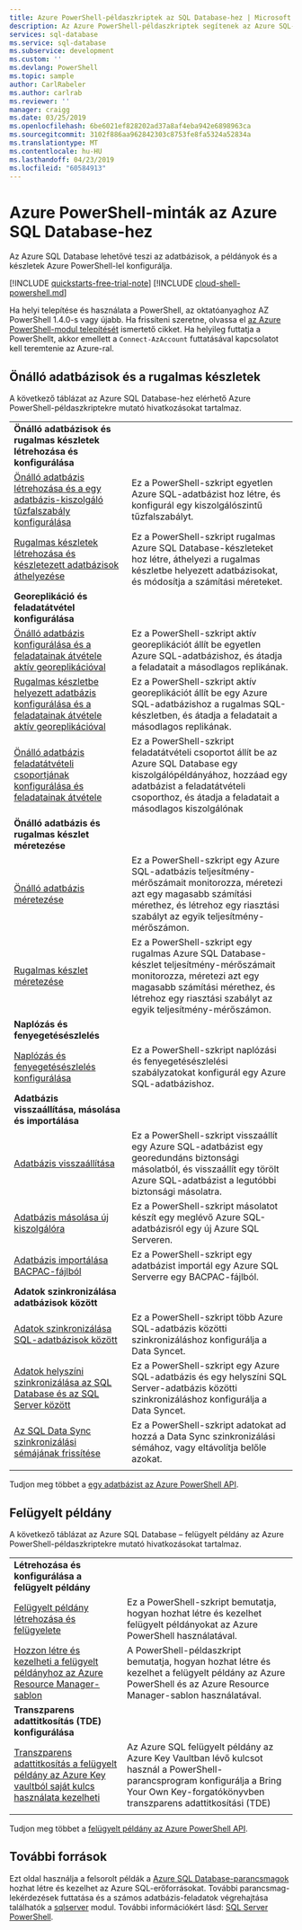```yaml
---
title: Azure PowerShell-példaszkriptek az SQL Database-hez | Microsoft Docs
description: Az Azure PowerShell-példaszkriptek segítenek az Azure SQL-adatbáziskiszolgálók, rugalmas készletek, adatbázisok és tűzfalak létrehozásában és felügyeletében.
services: sql-database
ms.service: sql-database
ms.subservice: development
ms.custom: ''
ms.devlang: PowerShell
ms.topic: sample
author: CarlRabeler
ms.author: carlrab
ms.reviewer: ''
manager: craigg
ms.date: 03/25/2019
ms.openlocfilehash: 6be6021ef828202ad37a8af4eba942e6898963ca
ms.sourcegitcommit: 3102f886aa962842303c8753fe8fa5324a52834a
ms.translationtype: MT
ms.contentlocale: hu-HU
ms.lasthandoff: 04/23/2019
ms.locfileid: "60584913"
---
```

# <a name="azure-powershell-samples-for-azure-sql-database"></a>Azure PowerShell-minták az Azure SQL Database-hez

Az Azure SQL Database lehetővé teszi az adatbázisok, a példányok és a készletek Azure PowerShell-lel konfigurálja.

[!INCLUDE [quickstarts-free-trial-note](../../includes/quickstarts-free-trial-note.md)]
[!INCLUDE [cloud-shell-powershell.md](../../includes/cloud-shell-powershell.md)]

Ha helyi telepítése és használata a PowerShell, az oktatóanyaghoz AZ PowerShell 1.4.0-s vagy újabb. Ha frissíteni szeretne, olvassa el [az Azure PowerShell-modul telepítését](/powershell/azure/install-az-ps) ismertető cikket. Ha helyileg futtatja a PowerShellt, akkor emellett a `Connect-AzAccount` futtatásával kapcsolatot kell teremtenie az Azure-ral.

## <a name="single-database-and-elastic-pools"></a>Önálló adatbázisok és a rugalmas készletek

A következő táblázat az Azure SQL Database-hez elérhető Azure PowerShell-példaszkriptekre mutató hivatkozásokat tartalmaz.

| |  |
|---|---|
|**Önálló adatbázisok és rugalmas készletek létrehozása és konfigurálása**||
| [Önálló adatbázis létrehozása és a egy adatbázis-kiszolgáló tűzfalszabály konfigurálása](scripts/sql-database-create-and-configure-database-powershell.md?toc=%2fpowershell%2fmodule%2ftoc.json) | Ez a PowerShell-szkript egyetlen Azure SQL-adatbázist hoz létre, és konfigurál egy kiszolgálószintű tűzfalszabályt. |
| [Rugalmas készletek létrehozása és készletezett adatbázisok áthelyezése](scripts/sql-database-move-database-between-pools-powershell.md?toc=%2fpowershell%2fmodule%2ftoc.json) | Ez a PowerShell-szkript rugalmas Azure SQL Database-készleteket hoz létre, áthelyezi a rugalmas készletbe helyezett adatbázisokat, és módosítja a számítási méreteket.|
|**Georeplikáció és feladatátvétel konfigurálása**||
| [Önálló adatbázis konfigurálása és a feladatainak átvétele aktív georeplikációval](scripts/sql-database-setup-geodr-and-failover-database-powershell.md?toc=%2fpowershell%2fmodule%2ftoc.json)| Ez a PowerShell-szkript aktív georeplikációt állít be egyetlen Azure SQL-adatbázishoz, és átadja a feladatait a másodlagos replikának. |
| [Rugalmas készletbe helyezett adatbázis konfigurálása és a feladatainak átvétele aktív georeplikációval](scripts/sql-database-setup-geodr-and-failover-pool-powershell.md?toc=%2fpowershell%2fmodule%2ftoc.json)| Ez a PowerShell-szkript aktív georeplikációt állít be egy Azure SQL-adatbázishoz a rugalmas SQL-készletben, és átadja a feladatait a másodlagos replikának. |
| [Önálló adatbázis feladatátvételi csoportjának konfigurálása és feladatainak átvétele](scripts/sql-database-setup-geodr-failover-database-failover-group-powershell.md?toc=%2fpowershell%2fmodule%2ftoc.json) | Ez a PowerShell-szkript feladatátvételi csoportot állít be az Azure SQL Database egy kiszolgálópéldányához, hozzáad egy adatbázist a feladatátvételi csoporthoz, és átadja a feladatait a másodlagos kiszolgálónak |
|**Önálló adatbázis és rugalmas készlet méretezése**||
| [Önálló adatbázis méretezése](scripts/sql-database-monitor-and-scale-database-powershell.md?toc=%2fpowershell%2fmodule%2ftoc.json) | Ez a PowerShell-szkript egy Azure SQL-adatbázis teljesítmény-mérőszámait monitorozza, méretezi azt egy magasabb számítási mérethez, és létrehoz egy riasztási szabályt az egyik teljesítmény-mérőszámon. |
| [Rugalmas készlet méretezése](scripts/sql-database-monitor-and-scale-pool-powershell.md?toc=%2fpowershell%2fmodule%2ftoc.json) | Ez a PowerShell-szkript egy rugalmas Azure SQL Database-készlet teljesítmény-mérőszámait monitorozza, méretezi azt egy magasabb számítási mérethez, és létrehoz egy riasztási szabályt az egyik teljesítmény-mérőszámon.  |
| **Naplózás és fenyegetésészlelés** |
| [Naplózás és fenyegetésészlelés konfigurálása](scripts/sql-database-auditing-and-threat-detection-powershell.md?toc=%2fpowershell%2fmodule%2ftoc.json)| Ez a PowerShell-szkript naplózási és fenyegetésészlelési szabályzatokat konfigurál egy Azure SQL-adatbázishoz. |
| **Adatbázis visszaállítása, másolása és importálása**||
| [Adatbázis visszaállítása](scripts/sql-database-restore-database-powershell.md?toc=%2fpowershell%2fmodule%2ftoc.json)| Ez a PowerShell-szkript visszaállít egy Azure SQL-adatbázist egy georedundáns biztonsági másolatból, és visszaállít egy törölt Azure SQL-adatbázist a legutóbbi biztonsági másolatra. |
| [Adatbázis másolása új kiszolgálóra](scripts/sql-database-copy-database-to-new-server-powershell.md?toc=%2fpowershell%2fmodule%2ftoc.json)| Ez a PowerShell-szkript másolatot készít egy meglévő Azure SQL-adatbázisról egy új Azure SQL Serveren. |
| [Adatbázis importálása BACPAC-fájlból](scripts/sql-database-import-from-bacpac-powershell.md?toc=%2fpowershell%2fmodule%2ftoc.json)| Ez a PowerShell-szkript egy adatbázist importál egy Azure SQL Serverre egy BACPAC-fájlból. |
| **Adatok szinkronizálása adatbázisok között**||
| [Adatok szinkronizálása SQL-adatbázisok között](scripts/sql-database-sync-data-between-sql-databases.md?toc=%2fpowershell%2fmodule%2ftoc.json) | Ez a PowerShell-szkript több Azure SQL-adatbázis közötti szinkronizáláshoz konfigurálja a Data Syncet. |
| [Adatok helyszíni szinkronizálása az SQL Database és az SQL Server között](scripts/sql-database-sync-data-between-azure-onprem.md?toc=%2fpowershell%2fmodule%2ftoc.json) | Ez a PowerShell-szkript egy Azure SQL-adatbázis és egy helyszíni SQL Server-adatbázis közötti szinkronizáláshoz konfigurálja a Data Syncet. |
| [Az SQL Data Sync szinkronizálási sémájának frissítése](scripts/sql-database-sync-update-schema.md?toc=%2fpowershell%2fmodule%2ftoc.json) | Ez a PowerShell-szkript adatokat ad hozzá a Data Sync szinkronizálási sémához, vagy eltávolítja belőle azokat. |
|||

Tudjon meg többet a [egy adatbázist az Azure PowerShell API](sql-database-single-databases-manage.md#powershell-manage-sql-database-servers-and-single-databases).

## <a name="managed-instance"></a>Felügyelt példány

A következő táblázat az Azure SQL Database – felügyelt példány az Azure PowerShell-példaszkriptekre mutató hivatkozásokat tartalmaz.

| |  |
|---|---|
|**Létrehozása és konfigurálása a felügyelt példány**||
| [Felügyelt példány létrehozása és felügyelete](scripts/sql-database-create-configure-managed-instance-powershell.md) | Ez a PowerShell-szkript bemutatja, hogyan hozhat létre és kezelhet felügyelt példányokat az Azure PowerShell használatával. |
| [Hozzon létre és kezelheti a felügyelt példányhoz az Azure Resource Manager-sablon](scripts/sql-managed-instance-create-powershell-azure-resource-manager-template.md?toc=%2fpowershell%2fmodule%2ftoc.json) | A PowerShell-példaszkript bemutatja, hogyan hozhat létre és kezelhet a felügyelt példány az Azure PowerShell és az Azure Resource Manager-sablon használatával.|
| **Transzparens adattitkosítás (TDE) konfigurálása**||
| [Transzparens adattitkosítás a felügyelt példány az Azure Key vaultból saját kulcs használata kezelheti](scripts/transparent-data-encryption-byok-sql-managed-instance-powershell.md?toc=%2fpowershell%2fmodule%2ftoc.json)| Az Azure SQL felügyelt példány az Azure Key Vaultban lévő kulcsot használ a PowerShell-parancsprogram konfigurálja a Bring Your Own Key-forgatókönyvben transzparens adattitkosítási (TDE)|
|||

Tudjon meg többet a [felügyelt példány az Azure PowerShell API](sql-database-managed-instance-create-manage.md#powershell-create-and-manage-managed-instances).

## <a name="additional-resources"></a>További források

Ezt oldal használja a felsorolt példák a [Azure SQL Database-parancsmagok](/powershell/module/az.sql/) hozhat létre és kezelhet az Azure SQL-erőforrásokat. További parancsmag-lekérdezések futtatása és a számos adatbázis-feladatok végrehajtása találhatók a [sqlserver](/powershell/module/sqlserver/) modul. További információkért lásd: [SQL Server PowerShell](/sql/powershell/sql-server-powershell/).

